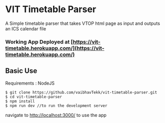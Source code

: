 # VIT Timetable Parser

A Simple timetable parser that takes VTOP html page as input and outputs an ICS calendar file

### Working App Deployed at [https://vit-timetable.herokuapp.com/](https://vit-timetable.herokuapp.com/)

## Basic Use

Requirements : NodeJS

```
$ git clone https://github.com/vaibhavTekk/vit-timetable-parser.git
$ cd vit-timetable-parser
$ npm install
$ npm run dev //to run the development server
```

navigate to [http://localhost:3000/](http://localhost:3000/) to use the app

